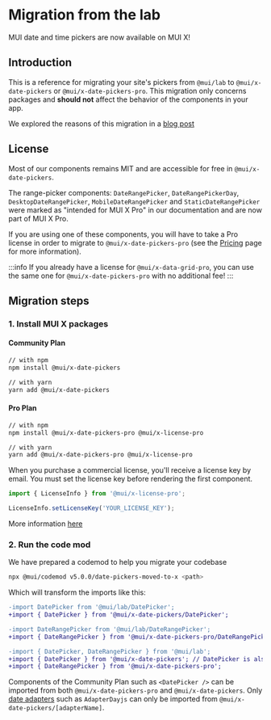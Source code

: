 # Migration from the lab

<p class="description">MUI date and time pickers are now available on MUI X!</p>

## Introduction

This is a reference for migrating your site's pickers from `@mui/lab` to `@mui/x-date-pickers` or `@mui/x-date-pickers-pro`.
This migration only concerns packages and **should not** affect the behavior of the components in your app.

We explored the reasons of this migration in a [blog post](/blog/lab-date-pickers-to-mui-x/)

## License

Most of our components remains MIT and are accessible for free in `@mui/x-date-pickers`.

The range-picker components: `DateRangePicker`, `DateRangePickerDay`, `DesktopDateRangePicker`, `MobileDateRangePicker` and `StaticDateRangePicker`
were marked as "intended for MUI X Pro" in our documentation and are now part of MUI X Pro.

If you are using one of these components, you will have to take a Pro license in order to migrate to `@mui/x-date-pickers-pro` (see the [Pricing](https://mui.com/pricing/) page for more information).

:::info
If you already have a license for `@mui/x-data-grid-pro`, you can use the same one for `@mui/x-date-pickers-pro` with no additional fee!
:::

## Migration steps

### 1. Install MUI X packages

#### Community Plan

```sh
// with npm
npm install @mui/x-date-pickers

// with yarn
yarn add @mui/x-date-pickers
```

#### Pro Plan

```sh
// with npm
npm install @mui/x-date-pickers-pro @mui/x-license-pro

// with yarn
yarn add @mui/x-date-pickers-pro @mui/x-license-pro
```

When you purchase a commercial license, you'll receive a license key by email.
You must set the license key before rendering the first component.

```jsx
import { LicenseInfo } from '@mui/x-license-pro';

LicenseInfo.setLicenseKey('YOUR_LICENSE_KEY');
```

More information [here](/x/advanced-components/#license-key-installation)

### 2. Run the code mod

We have prepared a codemod to help you migrate your codebase

```sh
npx @mui/codemod v5.0.0/date-pickers-moved-to-x <path>
```

Which will transform the imports like this:

```diff
-import DatePicker from '@mui/lab/DatePicker';
+import { DatePicker } from '@mui/x-date-pickers/DatePicker';

-import DateRangePicker from '@mui/lab/DateRangePicker';
+import { DateRangePicker } from '@mui/x-date-pickers-pro/DateRangePicker';

-import { DatePicker, DateRangePicker } from '@mui/lab';
+import { DatePicker } from '@mui/x-date-pickers'; // DatePicker is also available in `@mui/x-date-pickers-pro`
+import { DateRangePicker } from '@mui/x-date-pickers-pro';
```

Components of the Community Plan such as `<DatePicker />` can be imported from both `@mui/x-date-pickers-pro` and `@mui/x-date-pickers`.
Only [date adapters](/x/react-date-pickers/getting-started/#setup) such as `AdapterDayjs` can only be imported from `@mui/x-date-pickers/[adapterName]`.
